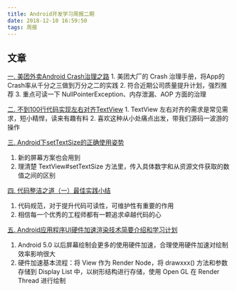 ```yaml
---
title: Android开发学习周报二期
date: 2018-12-10 16:59:50
tags: 周报
---
```

## 文章
[一. 美团外卖Android Crash治理之路](https://tech.meituan.com/waimai_android_crash.html)
1. 美团大厂的 Crash 治理手册，将App的Crash率从千分之三做到万分之二的实践
2. 符合近期公司质量提升计划，强烈推荐
3. 重点可读一下 NullPointerException、内存泄漏、AOP 方面的治理

<!--more-->
[二. 不到100行代码实现左右对齐TextView](https://mp.weixin.qq.com/s/cLhf-SSS3I5SkPEFd5Cxbw)
1. TextView 左右对齐的需求是常见需求，短小精悍，读来有趣有料
2. 喜欢这种从小处痛点出发，带我们源码一波游的操作

[三. Android下setTextSize的正确使用姿势](https://www.jianshu.com/p/7f2941dbfb17)
1. 新的屏幕方案也会用到
2. 理清楚 TextView#setTextSize 方法里，传入具体数字和从资源文件获取的数值之间的区别

[四. 代码整洁之道（一）最佳实践小结](http://url.cn/5NVfpA0)
1. 代码规范，对于提升代码可读性，可维护性有重要的作用
2. 相信每一个优秀的工程师都有一颗追求卓越代码的心

[五. Android应用程序UI硬件加速渲染技术简要介绍和学习计划](https://blog.csdn.net/Luoshengyang/article/details/45601143)
1. Android 5.0 以后屏幕绘制会更多的使用硬件加速，合理使用硬件加速对绘制效率影响很大
2. 硬件加速基本流程：将 View 作为 Render Node，将 drawxxx() 方法和参数存储到 Display List 中，以树形结构进行存储，使用 Open GL 在 Render Thread 进行绘制